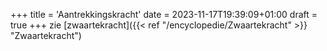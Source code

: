 +++
title = 'Aantrekkingskracht'
date = 2023-11-17T19:39:09+01:00
draft = true
+++
zie [zwaartekracht]({{< ref "/encyclopedie/Zwaartekracht" >}} "Zwaartekracht")
